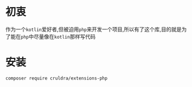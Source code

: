 # 初衷
作为一个``kotlin``爱好者,但被迫用``php``来开发一个项目,所以有了这个库,目的就是为了能在``php``中尽量像在``kotlin``那样写代码

# 安装
```composer require cruldra/extensions-php```
